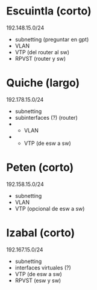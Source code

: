# Escuintla (corto)
192.148.15.0/24
- subnetting (preguntar en gpt)
- VLAN
- VTP (del router al sw) 
- RPVST (router y sw)

# Quiche (largo)
192.178.15.0/24
- subnetting
- subinterfaces (?) (router)
- - VLAN
- - VTP (de esw a sw)

# Peten (corto)
192.158.15.0/24
- subnetting
- VLAN
- VTP (opcional de esw a sw)

# Izabal (corto)
192.167.15.0/24
- subnetting
- interfaces virtuales (?)
- VTP (de esw a sw)
- RPVST (esw y sw)

